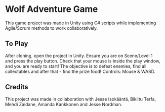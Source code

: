 # Wolf Adventure Game

This game project was made in Unity using C# scripts while implementing Agile/Scrum methods to work collaboratively.

## To Play

After cloning, open the project in Unity. Ensure you are on Scene/Level 1 and press the play button. Check that your mouse is inside the play window, and you are ready to start! The objective is to defeat enemies, find all collectables and after that - find the prize food! Controls: Mouse & WASD.

## Credits

This project was made in collaboration with Jesse Isokääntä, Bikiltu Terfa, Mehdi Zaidane, Amanda Kankkonen and Jesse Nordman.